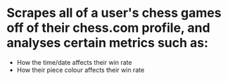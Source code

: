 # Scrapes all of a user's chess games off of their chess.com profile, and analyses certain metrics such as:
- How the time/date affects their win rate
- How their piece colour affects their win rate
